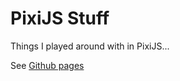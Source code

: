 # PixiJS Stuff

Things I played around with in PixiJS...

See [Github pages](https://schlechtwetterfront.github.io/pixijs-stuff)

